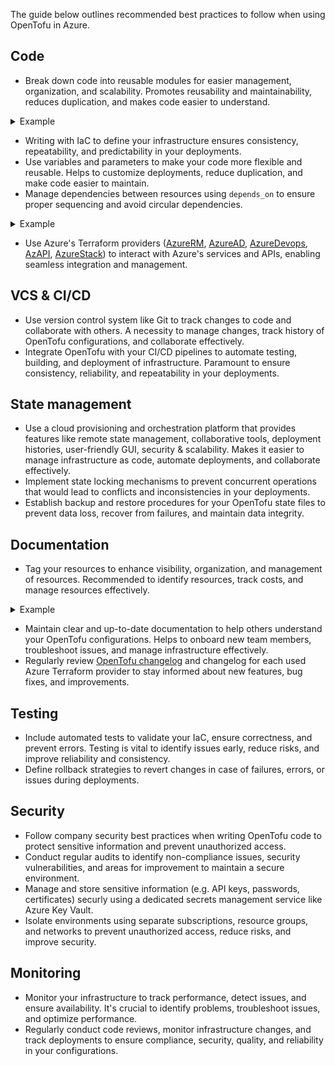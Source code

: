 The guide below outlines recommended best practices to follow when using OpenTofu in Azure.

## Code

- Break down code into reusable modules for easier management, organization, and scalability. Promotes reusability and maintainability, reduces duplication, and makes code easier to understand.

<details>
    <summary>Example</summary>

    ```terraform
    module "resource_group" {
        source   = "./modules/resource_group"
        name     = "my-rg"
        location = "East US"
    }
    ```

</details>

- Writing with IaC to define your infrastructure ensures consistency, repeatability, and predictability in your deployments.
- Use variables and parameters to make your code more flexible and reusable. Helps to customize deployments, reduce duplication, and make code easier to maintain.
- Manage dependencies between resources using `depends_on` to ensure proper sequencing and avoid circular dependencies.

<details>
    <summary>Example</summary>

    ```terraform
    resource "azurerm_virtual_network" "vnet" {
        name                = "my-vnet"
    }

    module "subnet" {
        source               = "./modules/subnet"
        name                 = "my-subnet"
        virtual_network_name = azurerm_virtual_network.vnet.name
        depends_on           = [azurerm_virtual_network.vnet]
    }
    ```

    > [!NOTE]
    > Terraform providers typically handle resource dependencies automatically, but in some cases, you need to use `depends_on` to enforce the correct order of operations.

</details>

- Use Azure's Terraform providers ([AzureRM](https://registry.terraform.io/providers/hashicorp/azurerm/latest/docs), [AzureAD](https://registry.terraform.io/providers/hashicorp/azuread/latest/docs), [AzureDevops](https://registry.terraform.io/providers/microsoft/azuredevops/latest/docs), [AzAPI](https://registry.terraform.io/providers/Azure/azapi/latest/docs), [AzureStack](https://registry.terraform.io/providers/hashicorp/azurestack/latest/docs)) to interact with Azure's services and APIs, enabling seamless integration and management.

## VCS & CI/CD

- Use version control system like Git to track changes to code and collaborate with others. A necessity to manage changes, track history of OpenTofu configurations, and collaborate effectively.
- Integrate OpenTofu with your CI/CD pipelines to automate testing, building, and deployment of infrastructure. Paramount to ensure consistency, reliability, and repeatability in your deployments.

## State management

- Use a cloud provisioning and orchestration platform that provides features like remote state management, collaborative tools, deployment histories, user-friendly GUI, security & scalability. Makes it easier to manage infrastructure as code, automate deployments, and collaborate effectively.
- Implement state locking mechanisms to prevent concurrent operations that would lead to conflicts and inconsistencies in your deployments.
- Establish backup and restore procedures for your OpenTofu state files to prevent data loss, recover from failures, and maintain data integrity.

## Documentation

- Tag your resources to enhance visibility, organization, and management of resources. Recommended to identify resources, track costs, and manage resources effectively.

<details>
    <summary>Example</summary>

    ```terraform
    resource "azurerm_resource_group" "rg" {
        name     = "my-rg"
        location = "East US"
        tags = {
            environment = "dev"
            owner       = "John Doe"
        }
    }
    ```

</details>

- Maintain clear and up-to-date documentation to help others understand your OpenTofu configurations. Helps to onboard new team members, troubleshoot issues, and manage infrastructure effectively.
- Regularly review [OpenTofu changelog](https://github.com/opentofu/opentofu/releases) and changelog for each used Azure Terraform provider to stay informed about new features, bug fixes, and improvements.

## Testing

- Include automated tests to validate your IaC, ensure correctness, and prevent errors. Testing is vital to identify issues early, reduce risks, and improve reliability and consistency.
- Define rollback strategies to revert changes in case of failures, errors, or issues during deployments.

## Security

- Follow company security best practices when writing OpenTofu code to protect sensitive information and prevent unauthorized access.
- Conduct regular audits to identify non-compliance issues, security vulnerabilities, and areas for improvement to maintain a secure environment.
- Manage and store sensitive information (e.g. API keys, passwords, certificates) securly using a dedicated secrets management service like Azure Key Vault.
- Isolate environments using separate subscriptions, resource groups, and networks to prevent unauthorized access, reduce risks, and improve security.

## Monitoring

- Monitor your infrastructure to track performance, detect issues, and ensure availability. It's crucial to identify problems, troubleshoot issues, and optimize performance.
- Regularly conduct code reviews, monitor infrastructure changes, and track deployments to ensure compliance, security, quality, and reliability in your configurations.
